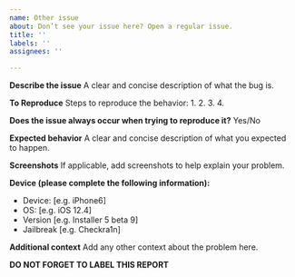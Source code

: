 ```yaml
---
name: Other issue
about: Don’t see your issue here? Open a regular issue.
title: ''
labels: ''
assignees: ''

---
```


**Describe the issue**
A clear and concise description of what the bug is.

**To Reproduce**
Steps to reproduce the behavior:
1.
2.
3.
4.

**Does the issue always occur when trying to reproduce it?**
Yes/No

**Expected behavior**
A clear and concise description of what you expected to happen.

**Screenshots**
If applicable, add screenshots to help explain your problem.

**Device (please complete the following information):**
 - Device: [e.g. iPhone6]
 - OS: [e.g. iOS 12.4]
 - Version [e.g. Installer 5 beta 9]
 - Jailbreak [e.g. Checkra1n]

**Additional context**
Add any other context about the problem here.

**DO NOT FORGET TO LABEL THIS REPORT**
